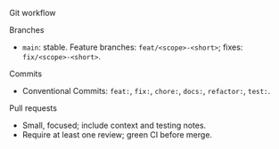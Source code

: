 Git workflow

Branches
- `main`: stable. Feature branches: `feat/<scope>-<short>`; fixes: `fix/<scope>-<short>`.

Commits
- Conventional Commits: `feat:`, `fix:`, `chore:`, `docs:`, `refactor:`, `test:`.

Pull requests
- Small, focused; include context and testing notes.
- Require at least one review; green CI before merge.

